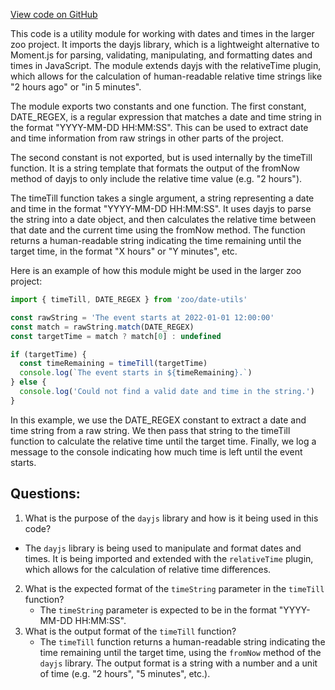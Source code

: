 [View code on GitHub](zoo-labs/zoo/blob/master/app/utils/till.ts)

This code is a utility module for working with dates and times in the larger zoo project. It imports the dayjs library, which is a lightweight alternative to Moment.js for parsing, validating, manipulating, and formatting dates and times in JavaScript. The module extends dayjs with the relativeTime plugin, which allows for the calculation of human-readable relative time strings like "2 hours ago" or "in 5 minutes".

The module exports two constants and one function. The first constant, DATE_REGEX, is a regular expression that matches a date and time string in the format "YYYY-MM-DD HH:MM:SS". This can be used to extract date and time information from raw strings in other parts of the project.

The second constant is not exported, but is used internally by the timeTill function. It is a string template that formats the output of the fromNow method of dayjs to only include the relative time value (e.g. "2 hours").

The timeTill function takes a single argument, a string representing a date and time in the format "YYYY-MM-DD HH:MM:SS". It uses dayjs to parse the string into a date object, and then calculates the relative time between that date and the current time using the fromNow method. The function returns a human-readable string indicating the time remaining until the target time, in the format "X hours" or "Y minutes", etc.

Here is an example of how this module might be used in the larger zoo project:

```javascript
import { timeTill, DATE_REGEX } from 'zoo/date-utils'

const rawString = 'The event starts at 2022-01-01 12:00:00'
const match = rawString.match(DATE_REGEX)
const targetTime = match ? match[0] : undefined

if (targetTime) {
  const timeRemaining = timeTill(targetTime)
  console.log(`The event starts in ${timeRemaining}.`)
} else {
  console.log('Could not find a valid date and time in the string.')
}
```

In this example, we use the DATE_REGEX constant to extract a date and time string from a raw string. We then pass that string to the timeTill function to calculate the relative time until the target time. Finally, we log a message to the console indicating how much time is left until the event starts.
## Questions: 
 1. What is the purpose of the `dayjs` library and how is it being used in this code?
   - The `dayjs` library is being used to manipulate and format dates and times. It is being imported and extended with the `relativeTime` plugin, which allows for the calculation of relative time differences. 
2. What is the expected format of the `timeString` parameter in the `timeTill` function?
   - The `timeString` parameter is expected to be in the format "YYYY-MM-DD HH:MM:SS". 
3. What is the output format of the `timeTill` function?
   - The `timeTill` function returns a human-readable string indicating the time remaining until the target time, using the `fromNow` method of the `dayjs` library. The output format is a string with a number and a unit of time (e.g. "2 hours", "5 minutes", etc.).